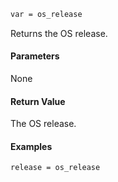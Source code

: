 ```sh
var = os_release
```

Returns the OS release.

#### Parameters

None

#### Return Value

The OS release.

#### Examples

```sh
release = os_release
```
